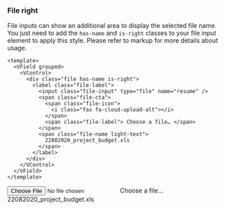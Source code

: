 ### File right

File inputs can show an additional area to display the selected file name.
You just need to add the `has-name` and `is-right` classes
to your file input element to apply this style. Please refer to markup
for more details about usage.

<!--code-->

```vue
<template>
  <VField grouped>
    <VControl>
      <div class="file has-name is-right">
        <label class="file-label">
          <input class="file-input" type="file" name="resume" />
          <span class="file-cta">
            <span class="file-icon">
              <i class="fas fa-cloud-upload-alt"></i>
            </span>
            <span class="file-label"> Choose a file… </span>
          </span>
          <span class="file-name light-text">
            22082020_project_budget.xls
          </span>
        </label>
      </div>
    </VControl>
  </VField>
</template>
```

<!--/code-->

<!--example-->

<VField grouped>
    <VControl>
        <div class="file has-name is-right">
            <label class="file-label">
                <input class="file-input" type="file" name="resume">
                <span class="file-cta">
                    <span class="file-icon">
                        <i class="fas fa-cloud-upload-alt"></i>
                    </span>
                    <span class="file-label">
                        Choose a file…
                    </span>
                </span>
                <span class="file-name light-text">
                    22082020_project_budget.xls
                </span>
            </label>
        </div>
    </VControl>
</VField>

<!--/example-->
